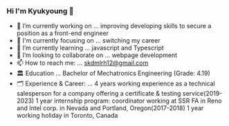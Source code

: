 ### Hi I'm Kyukyoung 👋

<!--
**Ssong-Q/Ssong-Q** is a ✨ _special_ ✨ repository because its `README.md` (this file) appears on your GitHub profile.

Here are some ideas to get you started:


-->
- 🔭 I’m currently working on ... improving developing skills to secure a position as a front-end engineer
- 🫵 I'm currently focusing on ... switching my career
- 🌱 I’m currently learning ... javascript and Typescript
- 👯 I’m looking to collaborate on ... webpage development
- 📫 How to reach me: ... skdmlrh12@gmail.com
- 🏛 Education ... Bachelor of Mechatronics Engineering (Grade: 4.19)
- 🗂 Experience & Career: ... 
  4 years working experience as a technical salesperson for a company offering a certificate & testing service(2019-2023)
  1 year internship program: coordinator working at SSR FA in Reno and Intel corp. in Nevada and Portland, Oregon(2017-2018)
  1 year working holiday in Toronto, Canada
